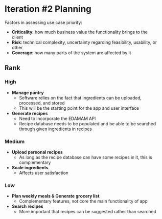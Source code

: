 # Iteration #2 Planning
Factors in assessing use case priority:
* **Criticality**: how much business value the functionality brings to the client
* **Risk**: technical complexity, uncertainty regarding feasibility, usability, or other
* **Coverage**: how many parts of the system are affected by it

## Rank
### High
* **Manage pantry**
  * Software relies on the fact that ingredients can be uploaded, processed, and stored
  * This will be the starting point for the app and user interface
* **Generate recipes**
  * Need to incorporate the EDAMAM API
  * Recipe database needs to be populated and be able to be searched through given ingredients in recipes
### Medium
* **Upload personal recipes**
  * As long as the recipe database can have some recipes in it, this is complementary
* **Scale ingredients**
  * Affects user satisfaction
### Low
* **Plan weekly meals & Generate grocery list**
    * Complementary features, not core the main functionality of app
* **Search recipes**
  * More important that recipes can be suggested rather than searched 